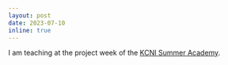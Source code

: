 ```yaml
---
layout: post
date: 2023-07-10
inline: true
---
```


I am teaching at the project week of the <a href='https://www.camh.ca/en/education/continuing-education-programs-and-courses/continuing-education-directory/kcni-summer-school'>KCNI Summer Academy</a>.